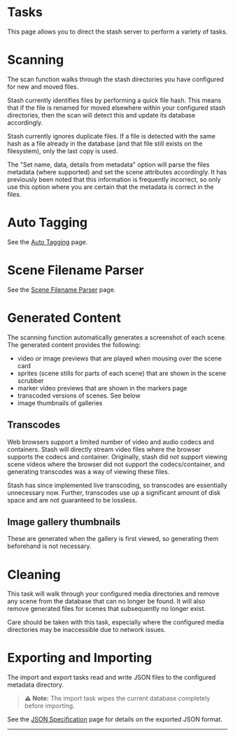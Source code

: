 # Tasks

This page allows you to direct the stash server to perform a variety of tasks.

# Scanning

The scan function walks through the stash directories you have configured for new and moved files. 

Stash currently identifies files by performing a quick file hash. This means that if the file is renamed for moved elsewhere within your configured stash directories, then the scan will detect this and update its database accordingly.

Stash currently ignores duplicate files. If a file is detected with the same hash as a file already in the database (and that file still exists on the filesystem), only the last copy is used.

The "Set name, data, details from metadata" option will parse the files metadata (where supported) and set the scene attributes accordingly. It has previously been noted that this information is frequently incorrect, so only use this option where you are certain that the metadata is correct in the files.

# Auto Tagging
See the [Auto Tagging](/help/AutoTagging.md) page.

# Scene Filename Parser
See the [Scene Filename Parser](/help/SceneFilenameParser.md) page.

# Generated Content

The scanning function automatically generates a screenshot of each scene. The generated content provides the following:
* video or image previews that are played when mousing over the scene card
* sprites (scene stills for parts of each scene) that are shown in the scene scrubber 
* marker video previews that are shown in the markers page
* transcoded versions of scenes. See below
* image thumbnails of galleries

## Transcodes

Web browsers support a limited number of video and audio codecs and containers. Stash will directly stream video files where the browser supports the codecs and container. Originally, stash did not support viewing scene videos where the browser did not support the codecs/container, and generating transcodes was a way of viewing these files.

Stash has since implemented live transcoding, so transcodes are essentially unnecessary now. Further, transcodes use up a significant amount of disk space and are not guaranteed to be lossless.

## Image gallery thumbnails

These are generated when the gallery is first viewed, so generating them beforehand is not necessary.

# Cleaning

This task will walk through your configured media directories and remove any scene from the database that can no longer be found. It will also remove generated files for scenes that subsequently no longer exist.

Care should be taken with this task, especially where the configured media directories may be inaccessible due to network issues.

# Exporting and Importing

The import and export tasks read and write JSON files to the configured metadata directory. 

> **⚠️ Note:** The import task wipes the current database completely before importing.

See the [JSON Specification](/help/JSONSpec.md) page for details on the exported JSON format.

---
